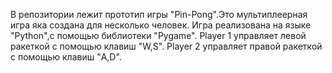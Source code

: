 В репозитории лежит прототип игры "Pin-Pong".Это мультиплеерная игра яка создана для несколько человек.
Игра реализована на языке "Python",с помощью библиотеки "Pygame".
Player 1 управляет левой ракеткой с помощью клавиш "W,S".
Player 2 управляет правой ракеткой  с помощью клавиш "A,D".
